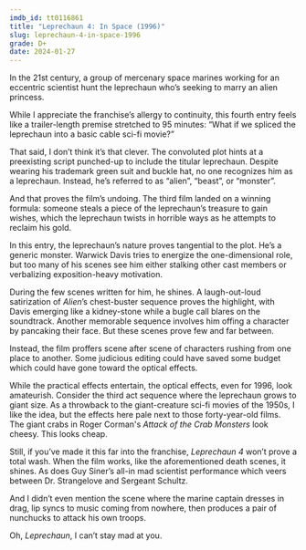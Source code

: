 ```yaml
---
imdb_id: tt0116861
title: "Leprechaun 4: In Space (1996)"
slug: leprechaun-4-in-space-1996
grade: D+
date: 2024-01-27
---
```


In the 21st century, a group of mercenary space marines working for an eccentric scientist hunt the leprechaun who’s seeking to marry an alien princess.

<!-- end -->

While I appreciate the franchise’s allergy to continuity, this fourth entry feels like a trailer-length premise stretched to 95 minutes: “What if we spliced the leprechaun into a basic cable sci-fi movie?”

That said, I don’t think it’s that clever. The convoluted plot hints at a preexisting script punched-up to include the titular leprechaun. Despite wearing his trademark green suit and buckle hat, no one recognizes him as a leprechaun. Instead, he’s referred to as “alien”, “beast”, or “monster”.

And that proves the film’s undoing. <span data-imdb-id="tt0113636">The third film</span> landed on a winning formula: someone steals a piece of the leprechaun’s treasure to gain wishes, which the leprechaun twists in horrible ways as he attempts to reclaim his gold.

In this entry, the leprechaun’s nature proves tangential to the plot. He’s a generic monster. Warwick Davis tries to energize the one-dimensional role, but too many of his scenes see him either stalking other cast members or verbalizing exposition-heavy motivation.

During the few scenes written for him, he shines. A laugh-out-loud satirization of <span data-imdb-id="tt0078748">_Alien_</span>’s chest-buster sequence proves the highlight, with Davis emerging like a kidney-stone while a bugle call blares on the soundtrack. Another memorable sequence involves him offing a character by pancaking their face. But these scenes prove few and far between.

Instead, the film proffers scene after scene of characters rushing from one place to another. Some judicious editing could have saved some budget which could have gone toward the optical effects.

While the practical effects entertain, the optical effects, even for 1996, look amateurish. Consider the third act sequence where the leprechaun grows to giant size. As a throwback to the giant-creature sci-fi movies of the 1950s, I like the idea, but the effects here pale next to those forty-year-old films. The giant crabs in Roger Corman's <span data-imdb-id="tt0050147">_Attack of the Crab Monsters_</span> look cheesy. This looks cheap.

Still, if you’ve made it this far into the franchise, _Leprechaun 4_ won’t prove a total wash. When the film works, like the aforementioned death scenes, it shines. As does Guy Siner’s all-in mad scientist performance which veers between Dr. Strangelove and Sergeant Schultz.

And I didn’t even mention the scene where the marine captain dresses in drag, lip syncs to music coming from nowhere, then produces a pair of nunchucks to attack his own troops.

Oh, _Leprechaun_, I can’t stay mad at you.
